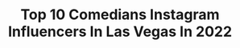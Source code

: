 ---
title: Top 10 Comedians Instagram Influencers In Las Vegas In 2022
description: >-
  Find top comedians Instagram influencers in Las Vegas in 2022. Most popular hashtags: #lasvegas #music #quarantine #love.
platform: Instagram
hits: 11
text_top: See the top-rated Instagram accounts on inBeat.
text_bottom: Our database holds 11 Instagram influencers like this in Las Vegas, United States for you to contact.
profiles:
  - username: "iam_pyb"
    fullname: >-
      🙋🏻‍♂️ P.Y.B 🇫🇷
    bio: >-
      « 𝗟𝝠 𝗩𝗜𝗘 𝗡𝗘 𝗩𝝠𝗨𝗧 𝗣𝝠𝗦 𝗗'𝗘̂𝗧𝗥𝗘 𝗩𝗘́𝗖𝗨𝗘, 𝗦𝗜 𝝝𝗡 𝗡𝗘 𝗟𝝠 𝗩𝗜𝗧 𝗣𝝠𝗦 𝗖𝝝𝗠𝗠𝗘 𝗨𝗡 𝗥𝗘̂𝗩𝗘 »⠀ 🎉🍾 𝘗𝘢𝘳𝘵𝘺 🌍🛩 𝘛𝘳𝘢𝘷𝘦𝘭 🍜🍝 𝘎𝘢𝘴𝘵𝘳𝘰𝘯𝘰𝘮𝘺 🎬🎥 𝘊𝘪𝘯𝘦𝘮𝘢
    location: "United States"
    followers: 59781
    engagement: 411
    commentsToLikes: 0.015983
    id: ck0vvcff3oiq80i19cz1ws0i4
    verified: false
    hashtags: "#paris, #traveler, #traveladdict, #american"
  - username: "richardwilk"
    fullname: >-
      Richard Wilk • Las Vegas
    bio: >-
      📍Las Vegas | from Toronto That guy from the BBC show... “Gambling in Las Vegas” 🎬 #creatingfirsts for #celebrities and YOU⭐️
    location: "United States"
    followers: 56002
    engagement: 409
    commentsToLikes: 0.047271
    id: ck136qlur7rwh0i1911d5jmrf
    verified: false
    hashtags: "#fitguys, #richardwilk, #wwe, #fitgirl"
  - username: "sweetthoughtstravel"
    fullname: >-
      Brenda Saraí Zuniga
    bio: >-
      •Semi-finalist @MissCAUSA 2020🏅 •Mindfulness Coach 🧠🧘🏻‍♀️ •Comedian 🎤 •@NAMIcommunicate Certified Speaker •Mental Health Activist •Philanthropist
    location: "United States"
    followers: 15679
    engagement: 450
    commentsToLikes: 0.084694
    id: ck0tym6j5n89l0i19fwg4l96i
    verified: false
    hashtags: "#throwback, #laughatmypain, #mentalhealthmatters, #princessleia"
  - username: "mrjoecornish"
    fullname: >-
      Joe Cornish
    bio: >-
      Director, Writer, Comedian, Adam & Joe on TV, radio & podcast, Attack The Block, The Adventures of Tintin, Ant-Man, The Kid Who Would Be King etc etc
    location: "United States"
    followers: 42629
    engagement: 625
    commentsToLikes: 0.038350
    id: ck0w2zycbqxza0i19tw3ip2f7
    verified: false
    hashtags: "#theadamandjoeshow, #youdontnomi, #classiccinema, #silly"
  - username: "appurv20"
    fullname: >-
      Appurv Gupta-GuptaJi
    bio: >-
      Comedian | Entreprenuer | Angel Investor | Chai Lover | 1500 shows in 6 countries | Managed by OML | Booking: urvashi@oml.in
    location: "United States"
    followers: 105044
    engagement: 132
    commentsToLikes: 0.016619
    id: ck600c7ehdbto0i146m7lozln
    verified: true
    hashtags: "#instalove, #instalike, #houseparty, #thecentralclubofcomedy"
  - username: "thejordansoto"
    fullname: >-
      Jordan Soto 🔵
    bio: >-
      🎤 #Broadcaster 🎬#VoiceOver (published) 📽 #VideoProducer 📸 #Model (published) ✍🏽 #Writer (published) 🎥#Actress (commercial/film) - 👇🏼Follow My Page
    location: "United States"
    followers: 16108
    engagement: 368
    commentsToLikes: 0.083618
    id: ck8t8q5zklcmf0j78mn6ikgpr
    verified: false
    hashtags: "#tv, #co, #funny, #radiostation"
  - username: "comedianjreid"
    fullname: >-
      JAY REID | COMEDIAN
    bio: >-
      🎤Stand-up Comic ✍️Writer 📺Youtuber ⭐EP of @ComedyAndCocktailsLV My passion is to make the world smile 🎥 450K+ Views on YouTube ⬇️LEARN MORE ABOUT ME
    location: "United States"
    followers: 17598
    engagement: 117
    commentsToLikes: 0.181632
    id: ck55p0vly9kjw0i11recxqyfz
    verified: false
    hashtags: "#rickybyrne, #theasiajade, #tbt, #thatdontgotogether"
  - username: "kittysterling"
    fullname: >-
      RACHEL STERLING
    bio: >-
      Comedian & Host of Podcast @millennial_tendencies Tues/11pm (Download Rachel Sterling App for Appearances/ Stand-up Show updates & O.F. Link)🙅‍♀️DMs
    location: "United States"
    followers: 28629
    engagement: 179
    commentsToLikes: 0.100771
    id: ck6tx9j65wlee0j71duyx31w8
    verified: false
    hashtags: "#repost, #2020, #standupcomedy, #instadaily"
  - username: "elmagodelhumor"
    fullname: >-
      J  O  E  L   R O M E R O
    bio: >-
      ENTRETENER ES MI PASIÓN 📍Las Vegas
    location: "United States"
    followers: 25927
    engagement: 190
    commentsToLikes: 0.262975
    id: ck5hdh6bonepq0i11ry8dd1os
    verified: false
    hashtags: "#venezolanosenelmundo, #venezolanosenmadrid, #venezolanosenchile, #comedia"
  - username: "officialcharo"
    fullname: >-
      Charo
    bio: >-
      Charobookings@gmail.com
    location: "United States"
    followers: 162049
    engagement: 335
    commentsToLikes: 0.040217
    id: ck15ufri2mysh0i19zxi9fuch
    verified: true
    hashtags: "#music, #singer, #iloveyou, #weekend"
---